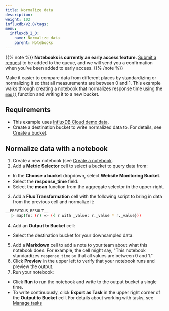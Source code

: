 ```yaml
---
title: Normalize data
description:
weight: 102
influxdb/v2.0/tags:
menu:
  influxdb_2_0:
    name: Normalize data
    parent: Notebooks
---
```

{{% note %}}
**Notebooks is currently an early access feature.**
[Submit a request](https://w2.influxdata.com/notebooks-early-access/ ) to be added to the queue, and we will send you a confirmation when you’ve been added to early access.
{{% /note %}}

Make it easier to compare data from different places by standardizing or normalizing it so that all measurements are between 0 and 1. This example walks through creating a notebook that normalizes response time using the [`map()`](/influxdb/cloud/reference/flux/stdlib/built-in/transformations/map/) function and writing it to a new bucket.

## Requirements
- This example uses [InfluxDB Cloud demo data](//influxdb/cloud/reference/sample-data/#influxdb-cloud-demo-data).
- Create a destination bucket to write normalized data to. For details, see [Create a bucket](/influxdb/cloud/organizations/buckets/create-bucket/).


## Normalize data with a notebook
1. Create a new notebook (see [Create a notebook](/influxdb/v2.0/notebooks/create-notebook/).
2. Add a **Metric Selector** cell to select a bucket to query data from:
  - In the **Choose a bucket** dropdown, select **Website Monitoring Bucket**.
  - Select the **response_time** field.
  - Select the **mean** function from the aggregate selector in the upper-right.
3. Add a **Flux Transformation** cell with the following script to bring in data from the previous cell and normalize it:
  ```sh
  __PREVIOUS_RESULT__
    |> map(fn: (r) => ({ r with _value: r._value * r._value}))
  ```
4. Add an **Output to Bucket** cell:
  - Select the destination bucket for your downsampled data.
5. Add a **Markdown** cell to add a note to your team about what this notebook does. For example, the cell might say, "This notebook standardizes `response_time` so that all values are between 0 and 1."
5. Click **Preview** in the upper left to verify that your notebook runs and preview the output.
6. Run your notebook:
  - Click **Run** to run the notebook and write to the output bucket a single time.
  - To write continuously, click **Export as Task** in the upper right corner of the **Output to Bucket** cell. For details about working with tasks, see [Manage tasks](/influxdb/cloud/process-data/manage-tasks/)
